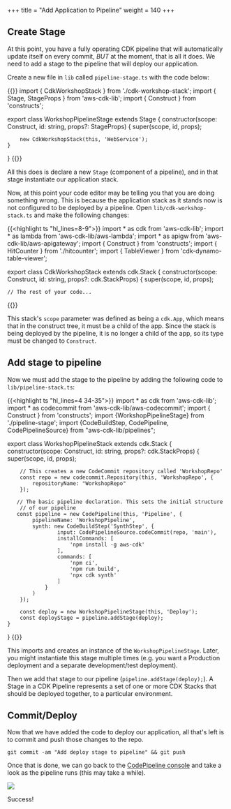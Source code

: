 +++
title = "Add Application to Pipeline"
weight = 140
+++

## Create Stage
At this point, you have a fully operating CDK pipeline that will automatically update itself on every commit, *BUT* at the moment, that is all it does. We need to add a stage to the pipeline that will deploy our application.

Create a new file in `lib` called `pipeline-stage.ts` with the code below:

{{<highlight ts>}}
import { CdkWorkshopStack } from './cdk-workshop-stack';
import { Stage, StageProps } from 'aws-cdk-lib';
import { Construct } from 'constructs';

export class WorkshopPipelineStage extends Stage {
    constructor(scope: Construct, id: string, props?: StageProps) {
        super(scope, id, props);

        new CdkWorkshopStack(this, 'WebService');
    }
}
{{</highlight>}}

All this does is declare a new `Stage` (component of a pipeline), and in that stage instantiate our application stack.

Now, at this point your code editor may be telling you that you are doing something wrong. This is because the application stack as it stands now is not configured to be deployed by a pipeline.
Open `lib/cdk-workshop-stack.ts` and make the following changes:

{{<highlight ts "hl_lines=8-9">}}
import * as cdk from 'aws-cdk-lib';
import * as lambda from 'aws-cdk-lib/aws-lambda';
import * as apigw from 'aws-cdk-lib/aws-apigateway';
import { Construct } from 'constructs';
import { HitCounter } from './hitcounter';
import { TableViewer } from 'cdk-dynamo-table-viewer';

export class CdkWorkshopStack extends cdk.Stack {
  constructor(scope: Construct, id: string, props?: cdk.StackProps) {
    super(scope, id, props);

    // The rest of your code...
{{</highlight>}}

This stack's `scope` parameter was defined as being a `cdk.App`, which means that in the construct tree, it must be a child of the app. Since the stack is being deployed by the pipeline, it is no longer a child of the app, so its type must be changed to `Construct`.

## Add stage to pipeline
Now we must add the stage to the pipeline by adding the following code to `lib/pipeline-stack.ts`:

{{<highlight ts "hl_lines=4 34-35">}}
import * as cdk from 'aws-cdk-lib';
import * as codecommit from 'aws-cdk-lib/aws-codecommit';
import { Construct } from 'constructs';
import {WorkshopPipelineStage} from './pipeline-stage';
import {CodeBuildStep, CodePipeline, CodePipelineSource} from "aws-cdk-lib/pipelines";

export class WorkshopPipelineStack extends cdk.Stack {
    constructor(scope: Construct, id: string, props?: cdk.StackProps) {
        super(scope, id, props);

        // This creates a new CodeCommit repository called 'WorkshopRepo'
        const repo = new codecommit.Repository(this, 'WorkshopRepo', {
            repositoryName: "WorkshopRepo"
        });

       // The basic pipeline declaration. This sets the initial structure
        // of our pipeline
       const pipeline = new CodePipeline(this, 'Pipeline', {
            pipelineName: 'WorkshopPipeline',
            synth: new CodeBuildStep('SynthStep', {
                    input: CodePipelineSource.codeCommit(repo, 'main'),
                    installCommands: [
                        'npm install -g aws-cdk'
                    ],
                    commands: [
                        'npm ci',
                        'npm run build',
                        'npx cdk synth'
                    ]
                }
            )
        });

        const deploy = new WorkshopPipelineStage(this, 'Deploy');
        const deployStage = pipeline.addStage(deploy);
    }
}
{{</highlight>}}

This imports and creates an instance of the `WorkshopPipelineStage`. Later, you might instantiate this stage multiple times (e.g. you want a Production deployment and a separate development/test deployment).

Then we add that stage to our pipeline (`pipeline.addStage(deploy);`). A Stage in a CDK Pipeline represents a set of one or more CDK Stacks that should be deployed together, to a particular environment.

## Commit/Deploy
Now that we have added the code to deploy our application, all that's left is to commit and push those changes to the repo.

```
git commit -am "Add deploy stage to pipeline" && git push
```

Once that is done, we can go back to the [CodePipeline console](https://console.aws.amazon.com/codesuite/codepipeline/pipelines) and take a look as the pipeline runs (this may take a while).

<!--
![](./pipeline-fail.png)

Uh oh! The pipeline synth failed. Lets take a look and see why.

![](./pipeline-fail-log.png)

It looks like the build step is failing to find our Lambda function.

## Fix Lambda Path
We are currently locating our Lambda code based on the directory that `cdk synth` is being executed in. Since CodeBuild uses a different folder structure than you might for development, it can't find the path to our Lambda code. We can fix that with a small change in `lib/cdk-workshop-stack.ts`:

{{<highlight ts "hl_lines=6 14">}}
import * as cdk from 'aws-cdk-lib';
import * as lambda from 'aws-cdk-lib/aws-lambda';
import * as apigw from 'aws-cdk-lib/aws-apigateway';
import { Construct } from 'constructs';
import { HitCounter } from './hitcounter';
import { TableViewer } from 'cdk-dynamo-table-viewer';
import * as path from 'path';

export class CdkWorkshopStack extends cdk.Stack {
  constructor(scope: Construct, id: string, props?: cdk.StackProps) {
    super(scope, id, props);

    const hello = new lambda.Function(this, 'HelloHandler', {
      runtime: lambda.Runtime.NODEJS_14_X,
      code: lambda.Code.fromAsset(path.resolve(__dirname, '../lambda')),
      handler: 'hello.handler',

    });
{{</highlight>}}

Here we are explicitly navigating up a level from the current directory to find the Lambda code.

If we commit the change (`git commit -am "fix lambda path" && git push`) and take a look at our pipeline again, we can see that our pipeline now builds without error!

-->

![](./pipeline-succeed.png)

Success!

